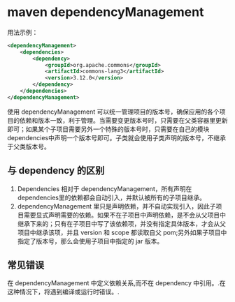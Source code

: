 # maven dependencyManagement

用法示例：

```xml
<dependencyManagement> 
    <dependencies> 
        <dependency> 
            <groupId>org.apache.commons</groupId> 
            <artifactId>commons-lang3</artifactId> 
            <version>3.12.0</version> 
        </dependency> 
    </dependencies> 
</dependencyManagement>
```

使用 dependencyManagement 可以统一管理项目的版本号，确保应用的各个项目的依赖和版本一致，利于管理。当需要变更版本号时，只需要在父类容器里更新即可；如果某个子项目需要另外一个特殊的版本号时，只需要在自己的模块dependencies中声明一个版本号即可。子类就会使用子类声明的版本号，不继承于父类版本号。

## 与 dependency 的区别

1. Dependencies 相对于 dependencyManagement，所有声明在 dependencies里的依赖都会自动引入，并默认被所有的子项目继承。
2. dependencyManagement 里只是声明依赖，并不自动实现引入，因此子项目需要显式声明需要的依赖。如果不在子项目中声明依赖，是不会从父项目中继承下来的；只有在子项目中写了该依赖项，并没有指定具体版本，才会从父项目中继承该项，并且 version 和 scope 都读取自父 pom;另外如果子项目中指定了版本号，那么会使用子项目中指定的 jar 版本。


## 常见错误

在 dependencyManagement 中定义依赖关系,而不在 dependency 中引用。.在这种情况下，将遇到编译或运行时错误。.